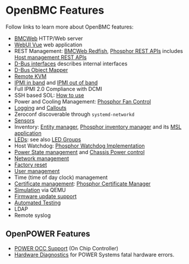 # OpenBMC Features

Follow links to learn more about OpenBMC features:

- [BMCWeb][] HTTP/Web server
- [WebUI Vue][] web application
- REST Management: [BMCWeb Redfish][], [Phosphor REST APIs][] includes [Host
  management REST APIs][]
- [D-Bus interfaces][] describes internal interfaces
- [D-Bus Object Mapper][]
- [Remote KVM][]
- [IPMI in band][] and [IPMI out of band][]
- Full IPMI 2.0 Compliance with DCMI
- SSH based SOL: [How to use][sol how to use]
- Power and Cooling Management: [Phosphor Fan Control][]
- [Logging][phosphor logging] and [Callouts][logging callouts]
- Zeroconf discoverable through `systemd-networkd`
- [Sensors][]
- Inventory: [Entity manager][], [Phosphor inventory manager][] and its [MSL
  application][]
- [LEDs][]: see also [LED Groups][]
- Host Watchdog: [Phosphor Watchdog Implementation][]
- [Power State management] and [Chassis Power control][]
- [Network management][]
- [Factory reset][]
- [User management][phosphor user management]
- Time (time of day clock) management
- [Certificate management][]: [Phosphor Certificate Manager][]
- [Simulation][] via QEMU
- [Firmware update support][]
- [Automated Testing][]
- LDAP
- Remote syslog

## OpenPOWER Features

- [POWER OCC Support][power occ implementation] (On Chip Controller)
- [Hardware Diagnostics][] for POWER Systems fatal hardware errors.

[automated testing]:
  https://github.com/openbmc/openbmc-test-automation/blob/master/README.md
[bmcweb]: https://github.com/openbmc/bmcweb/blob/master/README.md
[bmcweb redfish]:
  https://github.com/openbmc/bmcweb/blob/master/DEVELOPING.md#redfish
[certificate management]:
  https://github.com/openbmc/phosphor-dbus-interfaces/tree/master/yaml/xyz/openbmc_project/Certs/README.md
[chassis power control]:
  https://github.com/openbmc/phosphor-dbus-interfaces/blob/master/yaml/xyz/openbmc_project/Chassis/README.md
[d-bus interfaces]:
  https://github.com/openbmc/phosphor-dbus-interfaces/blob/master/README.md
[d-bus object mapper]:
  https://github.com/openbmc/docs/blob/master/architecture/object-mapper.md
[entity manager]:
  https://github.com/openbmc/entity-manager/blob/master/README.md
[factory reset]:
  https://github.com/openbmc/phosphor-dbus-interfaces/tree/master/yaml/xyz/openbmc_project/Common/FactoryReset/README.md
[firmware update support]:
  https://github.com/openbmc/docs/blob/master/architecture/code-update/code-update.md
[hardware diagnostics]:
  https://github.com/openbmc/openpower-hw-diags/blob/master/README.md
[host management rest apis]:
  https://github.com/openbmc/docs/blob/master/host-management.md
[ipmi in band]:
  https://github.com/openbmc/docs/blob/master/architecture/ipmi-architecture.md
[ipmi out of band]: https://github.com/openbmc/ipmitool/blob/master/README
[led groups]:
  https://github.com/openbmc/phosphor-dbus-interfaces/blob/master/yaml/xyz/openbmc_project/Led/README.md
[leds]:
  https://github.com/openbmc/docs/blob/master/architecture/LED-architecture.md
[logging callouts]:
  https://github.com/openbmc/phosphor-dbus-interfaces/tree/master/yaml/xyz/openbmc_project/Common/Callout/README.md
[msl application]:
  https://github.com/openbmc/phosphor-dbus-monitor/blob/master/mslverify/README.md
[network management]:
  https://github.com/openbmc/phosphor-dbus-interfaces/blob/master/yaml/xyz/openbmc_project/Network/README.md
[phosphor certificate manager]:
  https://github.com/openbmc/phosphor-certificate-manager/blob/master/README.md
[phosphor fan control]:
  https://github.com/openbmc/phosphor-fan-presence/blob/master/README.md
[phosphor inventory manager]:
  https://github.com/openbmc/phosphor-inventory-manager/blob/master/README.md
[phosphor logging]:
  https://github.com/openbmc/phosphor-logging/blob/master/README.md
[phosphor rest apis]: https://github.com/openbmc/docs/blob/master/rest-api.md
[phosphor user management]:
  https://github.com/openbmc/docs/blob/master/architecture/user-management.md
[phosphor watchdog implementation]: https://github.com/openbmc/phosphor-watchdog
[power occ implementation]: https://github.com/openbmc/openpower-occ-control
[remote kvm]: https://github.com/openbmc/obmc-ikvm/blob/master/README.md
[sensors]:
  https://github.com/openbmc/docs/blob/master/architecture/sensor-architecture.md
[simulation]:
  https://github.com/openbmc/docs/blob/master/development/dev-environment.md
[power state management]:
  https://github.com/openbmc/phosphor-dbus-interfaces/blob/master/yaml/xyz/openbmc_project/State/README.md
[sol how to use]: https://github.com/openbmc/docs/blob/master/console.md
[webui vue]: https://github.com/openbmc/webui-vue/blob/master/README.md
